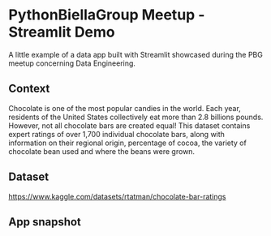 # PythonBiellaGroup Meetup - Streamlit Demo

A little example of a data app built with Streamlit showcased during the PBG meetup concerning Data Engineering.

## Context

Chocolate is one of the most popular candies in the world. Each year, residents of the United States collectively eat more than 2.8 billions pounds. However, not all chocolate bars are created equal! This dataset contains expert ratings of over 1,700 individual chocolate bars, along with information on their regional origin, percentage of cocoa, the variety of chocolate bean used and where the beans were grown.

## Dataset
https://www.kaggle.com/datasets/rtatman/chocolate-bar-ratings

## App snapshot
